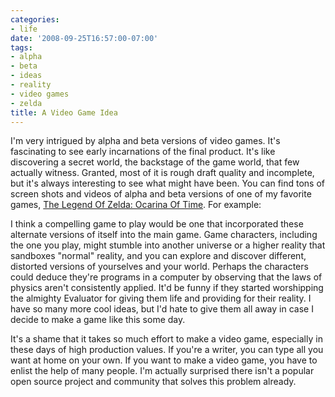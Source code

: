 ```yaml
---
categories:
- life
date: '2008-09-25T16:57:00-07:00'
tags:
- alpha
- beta
- ideas
- reality
- video games
- zelda
title: A Video Game Idea
---
```


I'm very intrigued by alpha and beta versions of video games. It's fascinating to see early incarnations of the final product. It's like discovering a secret world, the backstage of the game world, that few actually witness. Granted, most of it is rough draft quality and incomplete, but it's always interesting to see what might have been. You can find tons of screen shots and videos of alpha and beta versions of one of my favorite games, [The Legend Of Zelda: Ocarina Of Time](https://en.wikipedia.org/wiki/The_Legend_of_Zelda:_Ocarina_of_Time). For example:

I think a compelling game to play would be one that incorporated these alternate versions of itself into the main game. Game characters, including the one you play, might stumble into another universe or a higher reality that sandboxes "normal" reality, and you can explore and discover different, distorted versions of yourselves and your world. Perhaps the characters could deduce they're programs in a computer by observing that the laws of physics aren't consistently applied. It'd be funny if they started worshipping the almighty Evaluator for giving them life and providing for their reality. I have so many more cool ideas, but I'd hate to give them all away in case I decide to make a game like this some day.

It's a shame that it takes so much effort to make a video game, especially in these days of high production values. If you're a writer, you can type all you want at home on your own. If you want to make a video game, you have to enlist the help of many people. I'm actually surprised there isn't a popular open source project and community that solves this problem already.
